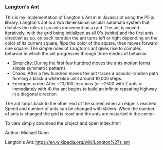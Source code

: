 ### Langton's Ant

This is my implementation of Langton's Ant in in Javascript using the P5.js library. Langton's ant is a two dimensional cellular automata system that dictates the rules of an ants movement on a grid. The ant is moved iteratively, with the grid being initialized as all 0's (white) and the first ants direction as up. on each iteration the ant turns left or right depending on the color of its current square, flips the color of the square, then moves forward one square. The simple rules of Langton's ant gives rise to complex behavior in which the ant progresses through three modes of behavior. 
- Simplicity: During the first few hundred moves the ants motion forms simple symmetric patterns
- Chaos: After a few hundred moves the ant traces a pseudo-random path forming a black a white blob until around 10,000 steps.
- Emergent order: After ~10,000 iterations (or ~2500 with 2 ants or immediately with 4) the ant begins to build an infinite repeating highway in a diagonal direction.

The ant loops back to the other end of the screen when an edge is reached. Speed and number of ants can be changed with sliders. When the number of ants is changed the grid is reset and the ants are restarted in the center.

To view simply download the project and open index.html

Author: Michael Gunn

Langton's Ant: https://en.wikipedia.org/wiki/Langton%27s_ant
